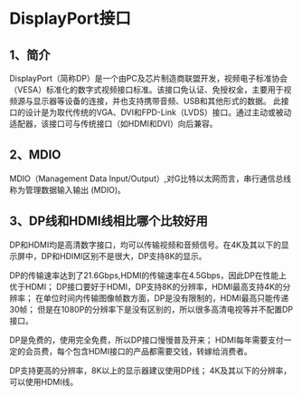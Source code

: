 # DisplayPort接口

## 1、简介
DisplayPort（简称DP）是一个由PC及芯片制造商联盟开发，视频电子标准协会（VESA）标准化的数字式视频接口标准。该接口免认证、免授权金，主要用于视频源与显示器等设备的连接，并也支持携带音频、USB和其他形式的数据。
此接口的设计是为取代传统的VGA、DVI和FPD-Link（LVDS）接口。通过主动或被动适配器，该接口可与传统接口（如HDMI和DVI）向后兼容。

## 2、MDIO
MDIO（Management Data Input/Output）,对G比特以太网而言，串行通信总线称为管理数据输入输出 (MDIO)。

## 3、DP线和HDMI线相比哪个比较好用
DP和HDMI均是高清数字接口，均可以传输视频和音频信号。在4K及其以下的显示屏中，DP和HDIMI区别不是很大，DP支持8K的显示。

DP的传输速率达到了21.6Gbps,HDMI的传输速率在4.5Gbps，因此DP在性能上优于HDMI；
DP接口要好于HDMI，DP支持8K的分辨率，HDMI最高支持4K的分辨率；
在单位时间内传输图像帧数方面，DP是没有限制的，HDMI最高只能传递30帧；
但是在1080P的分辨率下是没有区别的，所以很多高清电视等并不配置DP接口。

DP是免费的，使用完全免费，所以DP接口慢慢普及开来；
HDMI每年需要支付一定的会员费，每个包含HDMI接口的产品都需要交钱，转嫁给消费者。

DP支持更高的分辨率，8K以上的显示器建议使用DP线；
4K及其以下的分辨率，可以使用HDMI线。








